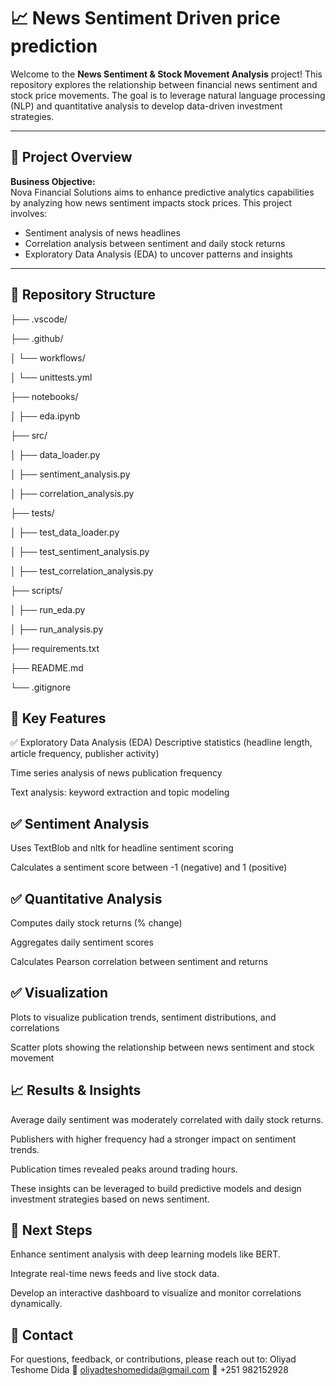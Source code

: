 # 📈 News Sentiment Driven price prediction

Welcome to the **News Sentiment & Stock Movement Analysis** project! This repository explores the relationship between financial news sentiment and stock price movements. The goal is to leverage natural language processing (NLP) and quantitative analysis to develop data-driven investment strategies.

---

## 🌟 Project Overview

**Business Objective:**  
Nova Financial Solutions aims to enhance predictive analytics capabilities by analyzing how news sentiment impacts stock prices. This project involves:

- Sentiment analysis of news headlines
- Correlation analysis between sentiment and daily stock returns
- Exploratory Data Analysis (EDA) to uncover patterns and insights

---

## 📂 Repository Structure

├── .vscode/

├── .github/

│ └── workflows/

│ └── unittests.yml

├── notebooks/

│ ├── eda.ipynb

├── src/

│ ├── data_loader.py

│ ├── sentiment_analysis.py

│ ├── correlation_analysis.py

├── tests/

│ ├── test_data_loader.py

│ ├── test_sentiment_analysis.py

│ ├── test_correlation_analysis.py

├── scripts/

│ ├── run_eda.py

│ ├── run_analysis.py

├── requirements.txt

├── README.md

└── .gitignore

## 🧪 Key Features
✅ Exploratory Data Analysis (EDA)
Descriptive statistics (headline length, article frequency, publisher activity)

Time series analysis of news publication frequency

Text analysis: keyword extraction and topic modeling

## ✅ Sentiment Analysis
Uses TextBlob and nltk for headline sentiment scoring

Calculates a sentiment score between -1 (negative) and 1 (positive)

## ✅ Quantitative Analysis
Computes daily stock returns (% change)

Aggregates daily sentiment scores

Calculates Pearson correlation between sentiment and returns

## ✅ Visualization
Plots to visualize publication trends, sentiment distributions, and correlations

Scatter plots showing the relationship between news sentiment and stock movement

## 📈 Results & Insights
Average daily sentiment was moderately correlated with daily stock returns.

Publishers with higher frequency had a stronger impact on sentiment trends.

Publication times revealed peaks around trading hours.

These insights can be leveraged to build predictive models and design investment strategies based on news sentiment.

## 🚀 Next Steps
Enhance sentiment analysis with deep learning models like BERT.

Integrate real-time news feeds and live stock data.

Develop an interactive dashboard to visualize and monitor correlations dynamically.


## 📧 Contact
For questions, feedback, or contributions, please reach out to:
Oliyad Teshome Dida
📧 oliyadteshomedida@gmail.com
📱 +251 982152928